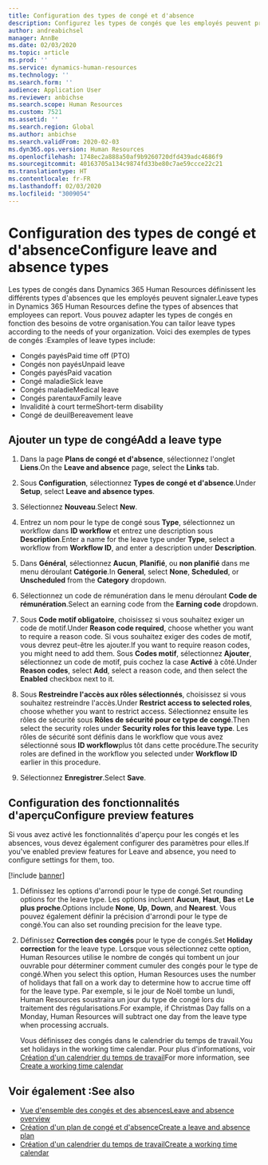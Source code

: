 ```yaml
---
title: Configuration des types de congé et d'absence
description: Configurez les types de congés que les employés peuvent prendre dans Dynamics 365 Human Resources.
author: andreabichsel
manager: AnnBe
ms.date: 02/03/2020
ms.topic: article
ms.prod: ''
ms.service: dynamics-human-resources
ms.technology: ''
ms.search.form: ''
audience: Application User
ms.reviewer: anbichse
ms.search.scope: Human Resources
ms.custom: 7521
ms.assetid: ''
ms.search.region: Global
ms.author: anbichse
ms.search.validFrom: 2020-02-03
ms.dyn365.ops.version: Human Resources
ms.openlocfilehash: 1748ec2a888a50af9b9260720dfd439adc4686f9
ms.sourcegitcommit: 40163705a134c9874fd33be80c7ae59ccce22c21
ms.translationtype: HT
ms.contentlocale: fr-FR
ms.lasthandoff: 02/03/2020
ms.locfileid: "3009054"
---
```

# <a name="configure-leave-and-absence-types"></a><span data-ttu-id="98f05-103">Configuration des types de congé et d'absence</span><span class="sxs-lookup"><span data-stu-id="98f05-103">Configure leave and absence types</span></span>

<span data-ttu-id="98f05-104">Les types de congés dans Dynamics 365 Human Resources définissent les différents types d'absences que les employés peuvent signaler.</span><span class="sxs-lookup"><span data-stu-id="98f05-104">Leave types in Dynamics 365 Human Resources define the types of absences that employees can report.</span></span> <span data-ttu-id="98f05-105">Vous pouvez adapter les types de congés en fonction des besoins de votre organisation.</span><span class="sxs-lookup"><span data-stu-id="98f05-105">You can tailor leave types according to the needs of your organization.</span></span> <span data-ttu-id="98f05-106">Voici des exemples de types de congés :</span><span class="sxs-lookup"><span data-stu-id="98f05-106">Examples of leave types include:</span></span>

- <span data-ttu-id="98f05-107">Congés payés</span><span class="sxs-lookup"><span data-stu-id="98f05-107">Paid time off (PTO)</span></span>
- <span data-ttu-id="98f05-108">Congés non payés</span><span class="sxs-lookup"><span data-stu-id="98f05-108">Unpaid leave</span></span>
- <span data-ttu-id="98f05-109">Congés payés</span><span class="sxs-lookup"><span data-stu-id="98f05-109">Paid vacation</span></span>
- <span data-ttu-id="98f05-110">Congé maladie</span><span class="sxs-lookup"><span data-stu-id="98f05-110">Sick leave</span></span>
- <span data-ttu-id="98f05-111">Congés maladie</span><span class="sxs-lookup"><span data-stu-id="98f05-111">Medical leave</span></span>
- <span data-ttu-id="98f05-112">Congés parentaux</span><span class="sxs-lookup"><span data-stu-id="98f05-112">Family leave</span></span>
- <span data-ttu-id="98f05-113">Invalidité à court terme</span><span class="sxs-lookup"><span data-stu-id="98f05-113">Short-term disability</span></span>
- <span data-ttu-id="98f05-114">Congé de deuil</span><span class="sxs-lookup"><span data-stu-id="98f05-114">Bereavement leave</span></span>

## <a name="add-a-leave-type"></a><span data-ttu-id="98f05-115">Ajouter un type de congé</span><span class="sxs-lookup"><span data-stu-id="98f05-115">Add a leave type</span></span>

1. <span data-ttu-id="98f05-116">Dans la page **Plans de congé et d'absence**, sélectionnez l'onglet **Liens**.</span><span class="sxs-lookup"><span data-stu-id="98f05-116">On the **Leave and absence** page, select the **Links** tab.</span></span>

2. <span data-ttu-id="98f05-117">Sous **Configuration**, sélectionnez **Types de congé et d'absence**.</span><span class="sxs-lookup"><span data-stu-id="98f05-117">Under **Setup**, select **Leave and absence types**.</span></span>

3. <span data-ttu-id="98f05-118">Sélectionnez **Nouveau**.</span><span class="sxs-lookup"><span data-stu-id="98f05-118">Select **New**.</span></span>

4. <span data-ttu-id="98f05-119">Entrez un nom pour le type de congé sous **Type**, sélectionnez un workflow dans **ID workflow** et entrez une description sous **Description**.</span><span class="sxs-lookup"><span data-stu-id="98f05-119">Enter a name for the leave type under **Type**, select a workflow from **Workflow ID**, and enter a description under **Description**.</span></span>

5. <span data-ttu-id="98f05-120">Dans **Général**, sélectionnez **Aucun**, **Planifié**, ou **non planifié** dans me menu déroulant **Catégorie**.</span><span class="sxs-lookup"><span data-stu-id="98f05-120">In **General**, select **None**, **Scheduled**, or **Unscheduled** from the **Category** dropdown.</span></span>

6. <span data-ttu-id="98f05-121">Sélectionnez un code de rémunération dans le menu déroulant **Code de rémunération**.</span><span class="sxs-lookup"><span data-stu-id="98f05-121">Select an earning code from the **Earning code** dropdown.</span></span>

7. <span data-ttu-id="98f05-122">Sous **Code motif obligatoire**, choisissez si vous souhaitez exiger un code de motif.</span><span class="sxs-lookup"><span data-stu-id="98f05-122">Under **Reason code required**, choose whether you want to require a reason code.</span></span> <span data-ttu-id="98f05-123">Si vous souhaitez exiger des codes de motif, vous devrez peut-être les ajouter.</span><span class="sxs-lookup"><span data-stu-id="98f05-123">If you want to require reason codes, you might need to add them.</span></span> <span data-ttu-id="98f05-124">Sous **Codes motif**, sélectionnez **Ajouter**, sélectionnez un code de motif, puis cochez la case **Activé** à côté.</span><span class="sxs-lookup"><span data-stu-id="98f05-124">Under **Reason codes**, select **Add**, select a reason code, and then select the **Enabled** checkbox next to it.</span></span>

8. <span data-ttu-id="98f05-125">Sous **Restreindre l'accès aux rôles sélectionnés**, choisissez si vous souhaitez restreindre l'accès.</span><span class="sxs-lookup"><span data-stu-id="98f05-125">Under **Restrict access to selected roles**, choose whether you want to restrict access.</span></span> <span data-ttu-id="98f05-126">Sélectionnez ensuite les rôles de sécurité sous **Rôles de sécurité pour ce type de congé**.</span><span class="sxs-lookup"><span data-stu-id="98f05-126">Then select the security roles under **Security roles for this leave type**.</span></span> <span data-ttu-id="98f05-127">Les rôles de sécurité sont définis dans le workflow que vous avez sélectionné sous **ID workflow**plus tôt dans cette procédure.</span><span class="sxs-lookup"><span data-stu-id="98f05-127">The security roles are defined in the workflow you selected under **Workflow ID** earlier in this procedure.</span></span>

9. <span data-ttu-id="98f05-128">Sélectionnez **Enregistrer**.</span><span class="sxs-lookup"><span data-stu-id="98f05-128">Select **Save**.</span></span>

## <a name="configure-preview-features"></a><span data-ttu-id="98f05-129">Configuration des fonctionnalités d'aperçu</span><span class="sxs-lookup"><span data-stu-id="98f05-129">Configure preview features</span></span>

<span data-ttu-id="98f05-130">Si vous avez activé les fonctionnalités d'aperçu pour les congés et les absences, vous devez également configurer des paramètres pour elles.</span><span class="sxs-lookup"><span data-stu-id="98f05-130">If you've enabled preview features for Leave and absence, you need to configure settings for them, too.</span></span>

[!include [banner](includes/preview-feature-leave-absence.md)]

1. <span data-ttu-id="98f05-131">Définissez les options d'arrondi pour le type de congé.</span><span class="sxs-lookup"><span data-stu-id="98f05-131">Set rounding options for the leave type.</span></span> <span data-ttu-id="98f05-132">Les options incluent **Aucun**, **Haut**, **Bas** et **Le plus proche**.</span><span class="sxs-lookup"><span data-stu-id="98f05-132">Options include **None**, **Up**, **Down**, and **Nearest**.</span></span> <span data-ttu-id="98f05-133">Vous pouvez également définir la précision d'arrondi pour le type de congé.</span><span class="sxs-lookup"><span data-stu-id="98f05-133">You can also set rounding precision for the leave type.</span></span>

2. <span data-ttu-id="98f05-134">Définissez **Correction des congés** pour le type de congés.</span><span class="sxs-lookup"><span data-stu-id="98f05-134">Set **Holiday correction** for the leave type.</span></span> <span data-ttu-id="98f05-135">Lorsque vous sélectionnez cette option, Human Resources utilise le nombre de congés qui tombent un jour ouvrable pour déterminer comment cumuler des congés pour le type de congé.</span><span class="sxs-lookup"><span data-stu-id="98f05-135">When you select this option, Human Resources uses the number of holidays that fall on a work day to determine how to accrue time off for the leave type.</span></span> <span data-ttu-id="98f05-136">Par exemple, si le jour de Noël tombe un lundi, Human Resources soustraira un jour du type de congé lors du traitement des régularisations.</span><span class="sxs-lookup"><span data-stu-id="98f05-136">For example, if Christmas Day falls on a Monday, Human Resources will subtract one day from the leave type when processing accruals.</span></span>

   <span data-ttu-id="98f05-137">Vous définissez des congés dans le calendrier du temps de travail.</span><span class="sxs-lookup"><span data-stu-id="98f05-137">You set holidays in the working time calendar.</span></span> <span data-ttu-id="98f05-138">Pour plus d'informations, voir [Création d'un calendrier du temps de travail](hr-leave-and-absence-working-time-calendar.md)</span><span class="sxs-lookup"><span data-stu-id="98f05-138">For more information, see [Create a working time calendar](hr-leave-and-absence-working-time-calendar.md)</span></span>

## <a name="see-also"></a><span data-ttu-id="98f05-139">Voir également :</span><span class="sxs-lookup"><span data-stu-id="98f05-139">See also</span></span>

- [<span data-ttu-id="98f05-140">Vue d'ensemble des congés et des absences</span><span class="sxs-lookup"><span data-stu-id="98f05-140">Leave and absence overview</span></span>](hr-leave-and-absence-overview.md)
- [<span data-ttu-id="98f05-141">Création d'un plan de congé et d'absence</span><span class="sxs-lookup"><span data-stu-id="98f05-141">Create a leave and absence plan</span></span>](hr-leave-and-absence-plans.md)
- [<span data-ttu-id="98f05-142">Création d'un calendrier du temps de travail</span><span class="sxs-lookup"><span data-stu-id="98f05-142">Create a working time calendar</span></span>](hr-leave-and-absence-working-time-calendar.md)